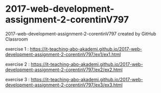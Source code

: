 # 2017-web-development-assignment-2-corentinV797
2017-web-development-assignment-2-corentinV797 created by GitHub Classroom

exercise 1 : https://it-teaching-abo-akademi.github.io/2017-web-development-assignment-2-corentinV797/ex1/ex1.html

exercise 2 : https://it-teaching-abo-akademi.github.io/2017-web-development-assignment-2-corentinV797/ex2/ex2.html

exercise 3 : https://it-teaching-abo-akademi.github.io/2017-web-development-assignment-2-corentinV797/ex3/ex3.html
